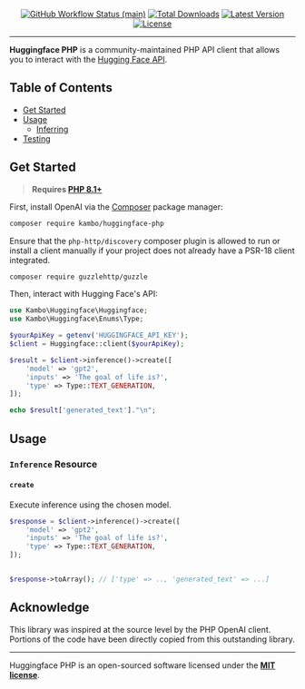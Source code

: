 <p align="center">
    <p align="center">
        <a href="https://github.com/kambo-1st/huggingface-php/actions"><img alt="GitHub Workflow Status (main)" src="https://img.shields.io/github/actions/workflow/status/kambo-1st/huggingface-php/tests.yml?branch=main&label=tests&style=round-square"></a>
        <a href="https://packagist.org/packages/kambo/huggingface-php"><img alt="Total Downloads" src="https://img.shields.io/packagist/dt/kambo/huggingface-php"></a>
        <a href="https://packagist.org/packages/kambo/huggingface-php"><img alt="Latest Version" src="https://img.shields.io/packagist/v/kambo/huggingface-php"></a>
        <a href="https://packagist.org/packages/kambo/huggingface-php"><img alt="License" src="https://img.shields.io/github/license/kambo/huggingface-php"></a>
    </p>
</p>

------
**Huggingface PHP** is a community-maintained PHP API client that allows you to interact with the [Hugging Face API](https://huggingface.co/inference-api).



## Table of Contents
- [Get Started](#get-started)
- [Usage](#usage)
    - [Inferring](#Inferring)
- [Testing](#testing)


## Get Started

> **Requires [PHP 8.1+](https://php.net/releases/)**

First, install OpenAI via the [Composer](https://getcomposer.org/) package manager:

```bash
composer require kambo/huggingface-php
```

Ensure that the `php-http/discovery` composer plugin is allowed to run or install a client manually if your project does not already have a PSR-18 client integrated.
```bash
composer require guzzlehttp/guzzle
```

Then, interact with Hugging Face's API:

```php
use Kambo\Huggingface\Huggingface;
use Kambo\Huggingface\Enums\Type;

$yourApiKey = getenv('HUGGINGFACE_API_KEY');
$client = Huggingface::client($yourApiKey);

$result = $client->inference()->create([
    'model' => 'gpt2',
    'inputs' => 'The goal of life is?',
    'type' => Type::TEXT_GENERATION,
]);

echo $result['generated_text']."\n";
```

## Usage

### `Inference` Resource

#### `create`

Execute inference using the chosen model.

```php
$response = $client->inference()->create([
    'model' => 'gpt2',
    'inputs' => 'The goal of life is?',
    'type' => Type::TEXT_GENERATION,
]);


$response->toArray(); // ['type' => .., 'generated_text' => ...]
```

## Acknowledge

This library was inspired at the source level by the PHP OpenAI client. Portions of the code have been directly copied from this outstanding library.

---

Huggingface PHP is an open-sourced software licensed under the **[MIT license](https://opensource.org/licenses/MIT)**.